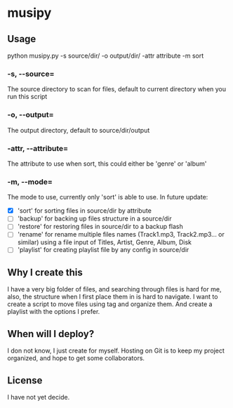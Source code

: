 # musipy

## Usage

python musipy.py -s source/dir/ -o output/dir/ -attr attribute -m sort

### -s, --source=

The source directory to scan for files, default to current directory when you run this script

### -o, --output=

The output directory, default to source/dir/output

### -attr, --attribute=

The attribute to use when sort, this could either be 'genre' or 'album'

### -m, --mode=

The mode to use, currently only 'sort' is able to use. In future update: 

+ [X] 'sort' for sorting files in source/dir by attribute
+ [ ] 'backup' for backing up files structure in a source/dir
+ [ ] 'restore' for restoring files in source/dir to a backup flash
+ [ ] 'rename' for rename multiple files names (Track1.mp3, Track2.mp3... or similar) using a file input of Titles, Artist, Genre, Album, Disk
+ [ ] 'playlist' for creating playlist file by any config in source/dir

## Why I create this

I have a very big folder of files, and searching through files is hard for me, also, the structure when I first place them in is hard to navigate. I want to create a script to move files using tag and organize them. And create a playlist with the options I prefer.

## When will I deploy?

I don not know, I just create for myself. Hosting on Git is to keep my project organized, and hope to get some collaborators.

## License

I have not yet decide.
